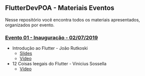 ## FlutterDevPOA - Materiais Eventos

Nesse repositório você encontra todos os materiais apresentados, organizados por evento.

### [Evento 01 - Inauguração - 02/07/2019](https://github.com/flutterdevpoa/materiais-eventos/tree/master/evento-01-intro)
* Introdução ao Flutter - João Rutkoski
	* [Slides](https://github.com/flutterdevpoa/materiais-eventos/blob/master/evento-01-intro/flutter-intro-joao-rutkoski.pdf)
	*  [Vídeo](https://www.youtube.com/watch?v=k5n5iOgpS3w&feature=youtu.be)
*  12 Coisas leegais do Flutter - Vinicius Sossella
	*  [Vídeo](https://www.youtube.com/watch?v=glq9RiQML3A)